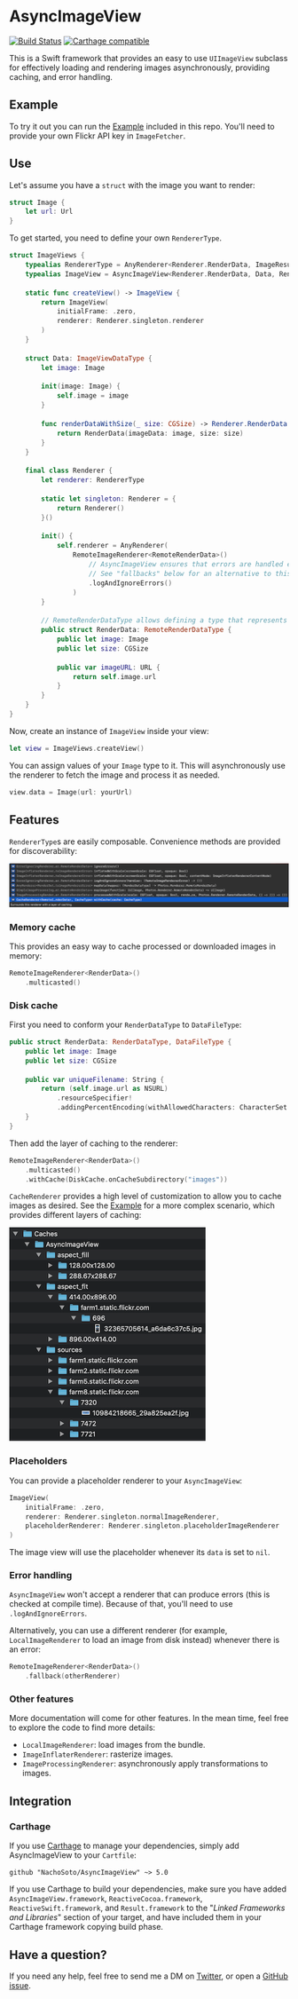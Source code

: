 # AsyncImageView
[![Build Status](https://travis-ci.org/NachoSoto/AsyncImageView.svg?branch=master)](https://travis-ci.org/NachoSoto/AsyncImageView)
[![Carthage compatible](https://img.shields.io/badge/Carthage-compatible-4BC51D.svg?style=flat)](https://github.com/Carthage/Carthage)

This is a Swift framework that provides an easy to use `UIImageView` subclass for effectively loading and rendering images asynchronously, providing caching, and error handling.

## Example

To try it out you can run the [Example](Example) included in this repo. You'll need to provide your own Flickr API key in `ImageFetcher`.

## Use

Let's assume you have a `struct` with the image you want to render:  

```swift
struct Image {
    let url: Url
}
```

To get started, you need to define your own `RendererType`.

```swift
struct ImageViews {
    typealias RendererType = AnyRenderer<Renderer.RenderData, ImageResult, NoError>
    typealias ImageView = AsyncImageView<Renderer.RenderData, Data, RendererType, RendererType>
 
    static func createView() -> ImageView {
        return ImageView(
            initialFrame: .zero,
            renderer: Renderer.singleton.renderer
        )
    }
      
    struct Data: ImageViewDataType {
        let image: Image
        
        init(image: Image) {
            self.image = image
        }
        
        func renderDataWithSize(_ size: CGSize) -> Renderer.RenderData {
            return RenderData(imageData: image, size: size)
        }
    }
    
    final class Renderer {
        let renderer: RendererType
        
        static let singleton: Renderer = {
            return Renderer()
        }()
        
        init() {
            self.renderer = AnyRenderer(
                RemoteImageRenderer<RemoteRenderData>()
                    // AsyncImageView ensures that errors are handled explicitly.
                    // See "fallbacks" below for an alternative to this.
                    .logAndIgnoreErrors()
                )
        }
                
        // RemoteRenderDataType allows defining a type that represents an image on the Internet.
        public struct RenderData: RemoteRenderDataType {
            public let image: Image
            public let size: CGSize
            
            public var imageURL: URL {
                return self.image.url
            }
        }
    }
}
```

Now, create an instance of `ImageView` inside your view:

```swift
let view = ImageViews.createView()
```

You can assign values of your `Image` type to it. This will asynchronously use the renderer to fetch the image and process it as needed.

```swift
view.data = Image(url: yourUrl)
```

## Features

`RendererType`s are easily composable. Convenience methods are provided for discoverability:

![Autocompletion](/Docs/autocompletion.png?raw=true)

### Memory cache

This provides an easy way to cache processed or downloaded images in memory:

```swift
RemoteImageRenderer<RenderData>()
    .multicasted()
```

### Disk cache

First you need to conform your `RenderDataType` to `DataFileType`:

```swift
public struct RenderData: RenderDataType, DataFileType {
    public let image: Image
    public let size: CGSize
    
    public var uniqueFilename: String {
        return (self.image.url as NSURL)
            .resourceSpecifier!
            .addingPercentEncoding(withAllowedCharacters: CharacterSet.urlQueryAllowed)!
    }
}

```

Then add the layer of caching to the renderer:

```swift
RemoteImageRenderer<RenderData>()
    .multicasted()
    .withCache(DiskCache.onCacheSubdirectory("images"))
```

`CacheRenderer` provides a high level of customization to allow you to cache images as desired. See the [Example](Example) for a more complex scenario, which provides different layers of caching:

![Disk Cache](/Docs/disk_cache.png?raw=true)

### Placeholders

You can provide a placeholder renderer to your `AsyncImageView`:

```swift
ImageView(
    initialFrame: .zero,
    renderer: Renderer.singleton.normalImageRenderer,
    placeholderRenderer: Renderer.singleton.placeholderImageRenderer
)
```

The image view will use the placeholder whenever its `data` is set to `nil`.

### Error handling

`AsyncImageView` won't accept a renderer that can produce errors (this is checked at compile time). Because of that, you'll need to use `.logAndIgnoreErrors`.

Alternatively, you can use a different renderer (for example, `LocalImageRenderer` to load an image from disk instead) whenever there is an error:

```swift
RemoteImageRenderer<RenderData>()
    .fallback(otherRenderer)
```

### Other features

More documentation will come for other features. In the mean time, feel free to explore the code to find more details:

- `LocalImageRenderer`: load images from the bundle.
- `ImageInflaterRenderer`: rasterize images.
- `ImageProcessingRenderer`: asynchronously apply transformations to images.

## Integration

### Carthage

If you use [Carthage][] to manage your dependencies, simply add
AsyncImageView to your `Cartfile`:

```
github "NachoSoto/AsyncImageView" ~> 5.0
```

If you use Carthage to build your dependencies, make sure you have added `AsyncImageView.framework`, `ReactiveCocoa.framework`, `ReactiveSwift.framework`, and `Result.framework` to the "_Linked Frameworks and Libraries_" section of your target, and have included them in your Carthage framework copying build phase.

## Have a question?

If you need any help, feel free to send me a DM on [Twitter](https://twitter.com/nachosoto), or open a [GitHub issue][].

[Carthage]: https://github.com/Carthage/Carthage/#readme
[GitHub issue]: https://github.com/NachoSoto/AsyncImageView/issues
